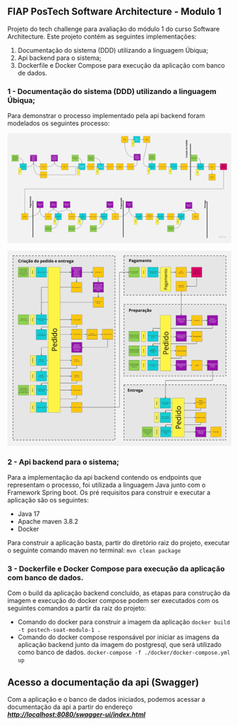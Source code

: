 ## FIAP PosTech Software Architecture - Modulo 1

Projeto do tech challenge para avaliação do módulo 1 do curso Software Architecture. Este projeto contém as seguintes implementações:
1. Documentação do sistema (DDD) utilizando a linguagem Úbiqua;
1. Api backend para o sistema;
1. Dockerfile e Docker Compose para execução da aplicação com banco de dados.

### 1 - Documentação do sistema (DDD) utilizando a linguagem Úbiqua;

Para demonstrar o processo implementado pela api backend foram modelados os seguintes processo:

![Event storm](./imagens/modelo-01.jpg)

![Event storm](./imagens/modelo-02.jpg)


### 2 - Api backend para o sistema;

Para a implementação da api backend contendo os endpoints que representam o processo, foi utilizada a linguagem Java junto com o Framework Spring boot. Os pré requisitos para construir e executar a aplicação são os seguintes:

- Java 17
- Apache maven 3.8.2
- Docker 

Para construir a aplicação basta, partir do diretório raiz do projeto, executar o seguinte comando maven no terminal:
`mvn clean package`

### 3 - Dockerfile e Docker Compose para execução da aplicação com banco de dados.

Com o build da aplicação backend concluído, as etapas para construção da imagem e execução do docker compose podem ser executados com os seguintes comandos a partir da raiz do projeto: 

- Comando do docker para construir a imagem da aplicação
  `docker build -t postech-soat-modulo-1 .`
- Comando do docker compose responsável por iniciar as imagens da aplicação backend junto da imagem do postgresql, que será utilizado como banco de dados. `docker-compose -f ./docker/docker-compose.yml up`

## Acesso a documentação da api (Swagger)

Com a aplicação e o banco de dados iniciados, podemos acessar a documentação da api a partir do endereço ***[http://localhost:8080/swagger-ui/index.html](http://localhost:8080/swagger-ui/index.html)***


